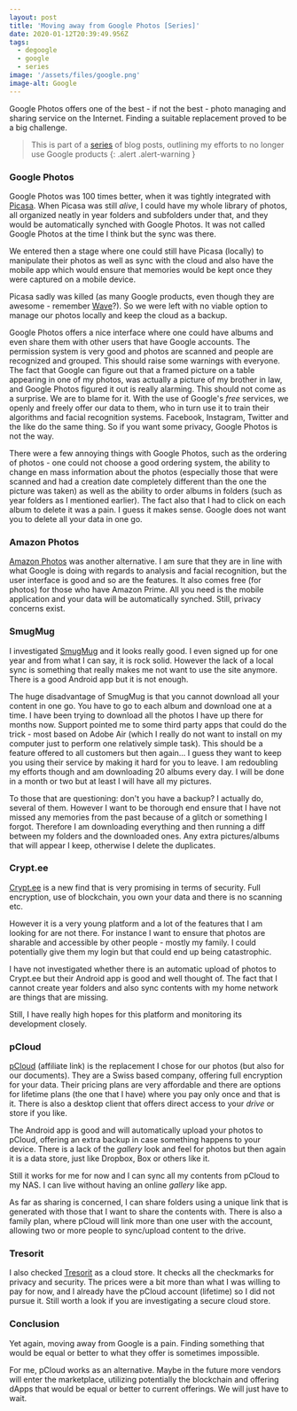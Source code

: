 ```yaml
---
layout: post
title: 'Moving away from Google Photos [Series]'
date: 2020-01-12T20:39:49.956Z
tags:
  - degoogle
  - google
  - series
image: '/assets/files/google.png'
image-alt: Google
---
```

Google Photos offers one of the best - if not the best - photo managing and sharing service on the Internet. Finding a suitable replacement proved to be a big challenge. 
<!--more-->

> This is part of a [series](/post/moving-away-from-google-series/) of blog posts, outlining my efforts to no longer use Google products
{: .alert .alert-warning }

### Google Photos
Google Photos was 100 times better, when it was tightly integrated with [Picasa](https://picasa.google.com/). When Picasa was still _alive_, I could have my whole library of photos, all organized neatly in year folders and subfolders under that, and they would be automatically synched with Google Photos. It was not called Google Photos at the time I think but the sync was there.

We entered then a stage where one could still have Picasa (locally) to manipulate their photos as well as sync with the cloud and also have the mobile app which would ensure that memories would be kept once they were captured on a mobile device.

Picasa sadly was killed (as many Google products, even though they are awesome - remember [Wave](https://support.google.com/answer/1083134?hl=en)?). So we were left with no viable option to manage our photos locally and keep the cloud as a backup.

Google Photos offers a nice interface where one could have albums and even share them with other users that have Google accounts. The permission system is very good and photos are scanned and people are recognized and grouped. This should raise some warnings with everyone. The fact that Google can figure out that a framed picture on a table appearing in one of my photos, was actually a picture of my brother in law, and Google Photos figured it out is really alarming. This should not come as a surprise. We are to blame for it. With the use of Google's _free_ services, we openly and freely offer our data to them, who in turn use it to train their algorithms and facial recognition systems. Facebook, Instagram, Twitter and the like do the same thing. So if you want some privacy, Google Photos is not the way. 

There were a few annoying things with Google Photos, such as the ordering of photos - one could not choose a good ordering system, the ability to change en mass information about the photos (especially those that were scanned and had a creation date completely different than the one the picture was taken) as well as the ability to order albums in folders (such as year folders as I mentioned earlier). The fact also that I had to click on each album to delete it was a pain. I guess it makes sense. Google does not want you to delete all your data in one go.

### Amazon Photos
[Amazon Photos](https://photos.amazon.com) was another alternative. I am sure that they are in line with what Google is doing with regards to analysis and facial recognition, but the user interface is good and so are the features. It also comes free (for photos) for those who have Amazon Prime. All you need is the mobile application and your data will be automatically synched. Still, privacy concerns exist.

### SmugMug
I investigated [SmugMug](https://smugmug.com) and it looks really good. I even signed up for one year and from what I can say, it is rock solid. However the lack of a local sync is something that really makes me not want to use the site anymore. There is a good Android app but it is not enough. 

The huge disadvantage of SmugMug is that you cannot download all your content in one go. You have to go to each album and download one at a time. I have been trying to download all the photos I have up there for months now. Support pointed me to some third party apps that could do the trick - most based on Adobe Air (which I really do not want to install on my computer just to perform one relatively simple task). This should be a feature offered to all customers but then again... I guess they want to keep you using their service by making it hard for you to leave. I am redoubling my efforts though and am downloading 20 albums every day. I will be done in a month or two but at least I will have all my pictures. 

To those that are questioning: don't you have a backup? I actually do, several of them. However I want to be thorough end ensure that I have not missed any memories from the past because of a glitch or something I forgot. Therefore I am downloading everything and then running a diff between my folders and the downloaded ones. Any extra pictures/albums that will appear I keep, otherwise I delete the duplicates.

### Crypt.ee
[Crypt.ee](https://crypt.ee) is a new find that is very promising in terms of security. Full encryption, use of blockchain, you own your data and there is no scanning etc.

However it is a very young platform and a lot of the features that I am looking for are not there. For instance I want to ensure that photos are sharable and accessible by other people - mostly my family. I could potentially give them my login but that could end up being catastrophic.

I have not investigated whether there is an automatic upload of photos to Crypt.ee but their Android app is good and well thought of. The fact that I cannot create year folders and also sync contents with my home network are things that are missing.

Still, I have really high hopes for this platform and monitoring its development closely.

### pCloud
[pCloud](https://www.pcloud.com/welcome-to-pcloud/?discountcode=SmTD6Ka3d2yH0h1g86u1P4ZV) (affiliate link) is the replacement I chose for our photos (but also for our documents). They are a Swiss based company, offering full encryption for your data. Their pricing plans are very affordable and there are options for lifetime plans (the one that I have) where you pay only once and that is it. There is also a desktop client that offers direct access to your _drive_ or store if you like.

The Android app is good and will automatically upload your photos to pCloud, offering an extra backup in case something happens to your device. There is a lack of the _gallery_ look and feel for photos but then again it is a data store, just like Dropbox, Box or others like it.

Still it works for me for now and I can sync all my contents from pCloud to my NAS. I can live without having an online _gallery_ like app.

As far as sharing is concerned, I can share folders using a unique link that is generated with those that I want to share the contents with. There is also a family plan, where pCloud will link more than one user with the account, allowing two or more people to sync/upload content to the drive.

### Tresorit 
I also checked [Tresorit](https://tresorit.com) as a cloud store. It checks all the checkmarks for privacy and security. The prices were a bit more than what I was willing to pay for now, and I already have the pCloud account (lifetime) so I did not pursue it. Still worth a look if you are investigating a secure cloud store.

### Conclusion
Yet again, moving away from Google is a pain. Finding something that would be equal or better to what they offer is sometimes impossible.

For me, pCloud works as an alternative. Maybe in the future more vendors will enter the marketplace, utilizing potentially the blockchain and offering dApps that would be equal or better to current offerings. We will just have to wait.
